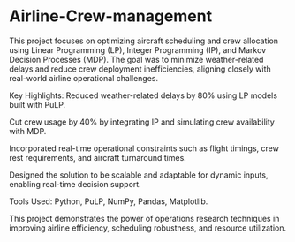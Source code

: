# Airline-Crew-management

This project focuses on optimizing aircraft scheduling and crew allocation using Linear Programming (LP), Integer Programming (IP), and Markov Decision Processes (MDP). The goal was to minimize weather-related delays and reduce crew deployment inefficiencies, aligning closely with real-world airline operational challenges.

Key Highlights:
Reduced weather-related delays by 80% using LP models built with PuLP.

Cut crew usage by 40% by integrating IP and simulating crew availability with MDP.

Incorporated real-time operational constraints such as flight timings, crew rest requirements, and aircraft turnaround times.

Designed the solution to be scalable and adaptable for dynamic inputs, enabling real-time decision support.

Tools Used: Python, PuLP, NumPy, Pandas, Matplotlib.

This project demonstrates the power of operations research techniques in improving airline efficiency, scheduling robustness, and resource utilization.
